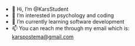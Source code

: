 - 👋 Hi, I’m @KarsStudent
- 👀 I’m interested in psychology and coding
- 🌱 I’m currently learning software development
- 📫 You can reach me through my email which is: karspostema@gmail.com

<!---
KarsStudent/KarsStudent is a ✨ special ✨ repository because its `README.md` (this file) appears on your GitHub profile.
You can click the Preview link to take a look at your changes.
--->
